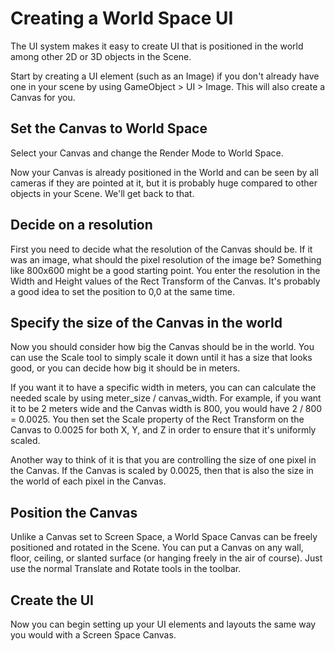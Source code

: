 # Creating a World Space UI

The UI system makes it easy to create UI that is positioned in the world among other 2D or 3D objects in the Scene.

Start by creating a UI element (such as an Image) if you don't already have one in your scene by using GameObject > UI > Image. This will also create a Canvas for you.


## Set the Canvas to World Space

Select your Canvas and change the Render Mode to World Space.

Now your Canvas is already positioned in the World and can be seen by all cameras if they are pointed at it, but it is probably huge compared to other objects in your Scene. We'll get back to that.


## Decide on a resolution

First you need to decide what the resolution of the Canvas should be. If it was an image, what should the pixel resolution of the image be? Something like 800x600 might be a good starting point. You enter the resolution in the Width and Height values of the Rect Transform of the Canvas. It's probably a good idea to set the position to 0,0 at the same time.


## Specify the size of the Canvas in the world

Now you should consider how big the Canvas should be in the world. You can use the Scale tool to simply scale it down until it has a size that looks good, or you can decide how big it should be in meters.

If you want it to have a specific width in meters, you can can calculate the needed scale by using meter_size / canvas_width. For example, if you want it to be 2 meters wide and the Canvas width is 800, you would have 2 / 800 = 0.0025. You then set the Scale property of the Rect Transform on the Canvas to 0.0025 for both X, Y, and Z in order to ensure that it's uniformly scaled.

Another way to think of it is that you are controlling the size of one pixel in the Canvas. If the Canvas is scaled by 0.0025, then that is also the size in the world of each pixel in the Canvas.

## Position the Canvas

Unlike a Canvas set to Screen Space, a World Space Canvas can be freely positioned and rotated in the Scene. You can put a Canvas on any wall, floor, ceiling, or slanted surface (or hanging freely in the air of course). Just use the normal Translate and Rotate tools in the toolbar.


## Create the UI

Now you can begin setting up your UI elements and layouts the same way you would with a Screen Space Canvas.
